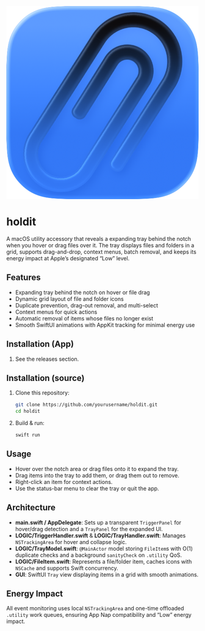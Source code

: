 ![holdit Logo](holdit_icon_raw.png)

# holdit

A macOS utility accessory that reveals a expanding tray behind the notch when you hover or drag files over it. The tray displays files and folders in a grid, supports drag-and-drop, context menus, batch removal, and keeps its energy impact at Apple’s designated “Low” level.

## Features
- Expanding tray behind the notch on hover or file drag
- Dynamic grid layout of file and folder icons
- Duplicate prevention, drag-out removal, and multi-select
- Context menus for quick actions
- Automatic removal of items whose files no longer exist
- Smooth SwiftUI animations with AppKit tracking for minimal energy use

## Installation (App)
1. See the releases section.

## Installation (source)
1. Clone this repository:
   ```bash
   git clone https://github.com/yourusername/holdit.git
   cd holdit
   ```
2. Build & run:
   ```bash
   swift run
   ```

## Usage
- Hover over the notch area or drag files onto it to expand the tray.
- Drag items into the tray to add them, or drag them out to remove.
- Right-click an item for context actions.
- Use the status-bar menu to clear the tray or quit the app.

## Architecture
- **main.swift / AppDelegate**: Sets up a transparent `TriggerPanel` for hover/drag detection and a `TrayPanel` for the expanded UI.
- **LOGIC/TriggerHandler.swift** & **LOGIC/TrayHandler.swift**: Manages `NSTrackingArea` for hover and collapse logic.
- **LOGIC/TrayModel.swift**: `@MainActor` model storing `FileItem`s with O(1) duplicate checks and a background `sanityCheck` on `.utility` QoS.
- **LOGIC/FileItem.swift**: Represents a file/folder item, caches icons with `NSCache` and supports Swift concurrency.
- **GUI**: SwiftUI `Tray` view displaying items in a grid with smooth animations.

## Energy Impact
All event monitoring uses local `NSTrackingArea` and one-time offloaded `.utility` work queues, ensuring App Nap compatibility and “Low” energy impact.